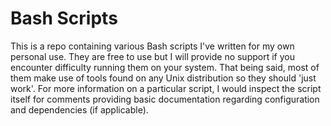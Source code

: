 # Bash Scripts

This is a repo containing various Bash scripts I've written for my own personal use. They are free
to use but I will provide no support if you encounter difficulty running them on your system. That
being said, most of them make use of tools found on any Unix distribution so they should 'just
work'. For more information on a particular script, I would inspect the script itself for comments
providing basic documentation regarding configuration and dependencies (if applicable).
